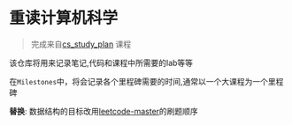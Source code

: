 # 重读计算机科学

> 完成来自[cs_study_plan](https://github.com/spring2go/cs_study_plan) 课程

该仓库将用来记录笔记,代码和课程中所需要的lab等等

在`Milestones`中，将会记录各个里程碑需要的时间,通常以一个大课程为一个里程碑


**替换**:
数据结构的目标改用[leetcode-master](https://github.com/youngyangyang04/leetcode-master)的刷题顺序